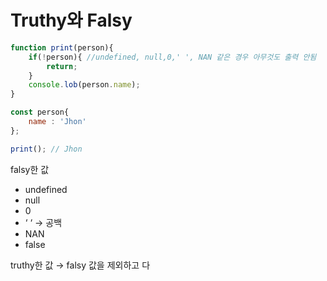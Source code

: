 # Truthy와 Falsy

```jsx
function print(person){
	if(!person){ //undefined, null,0,' ', NAN 같은 경우 아무것도 출력 안됨
		return;
	}
	console.lob(person.name);
}

const person{
	name : 'Jhon'
};

print(); // Jhon
```

falsy한 값

- undefined
- null
- 0
- ‘ ‘  → 공백
- NAN
- false

truthy한 값 → falsy 값을 제외하고 다